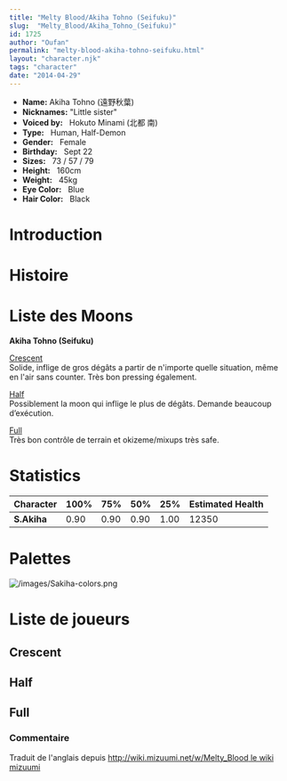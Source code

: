 ```yaml
---
title: "Melty Blood/Akiha Tohno (Seifuku)"
slug:  "Melty_Blood/Akiha_Tohno_(Seifuku)"
id: 1725
author: "Oufan"
permalink: "melty-blood-akiha-tohno-seifuku.html"
layout: "character.njk"
tags: "character"
date: "2014-04-29"
---
```


- **Name:** Akiha Tohno (遠野秋葉)
- **Nicknames:** "Little
sister"  
- **Voiced by:**   Hokuto Minami (北都
南)
- **Type:**   Human, Half-Demon 
- **Gender:**   Female
 - **Birthday:**   Sept 22 
- **Sizes:**   73 / 57 /
79
- **Height:**   160cm
- **Weight:**   45kg
- **Eye Color:**   Blue
- **Hair Color:**   Black


# Introduction

# Histoire

# Liste des Moons

**Akiha Tohno (Seifuku)**

[Crescent](melty-blood-akiha-tohno-seifuku-crescent-moon.html)  
Solide, inflige de gros dégâts a partir de n'importe quelle situation,
même en l'air sans counter. Très bon pressing également.

[Half](melty-blood-akiha-tohno-seifuku-half-moon.html)  
Possiblement la moon qui inflige le plus de dégâts. Demande beaucoup
d’exécution.

[Full](melty-blood-akiha-tohno-seifuku-full-moon.html)  
Très bon contrôle de terrain et okizeme/mixups très safe.

# Statistics

| Character   | 100% | 75%  | 50%  | 25%  | Estimated Health |
|-------------|------|------|------|------|------------------|
| **S.Akiha** | 0.90 | 0.90 | 0.90 | 1.00 | 12350            |

# Palettes

![](/images/Sakiha-colors.png "/images/Sakiha-colors.png")

# Liste de joueurs

## Crescent

## Half

## Full

### Commentaire

Traduit de l'anglais depuis [http://wiki.mizuumi.net/w/Melty_Blood le
wiki
mizuumi](http://wiki.mizuumi.net/w/Melty_Blood_le_wiki_mizuumi)


